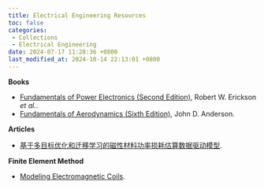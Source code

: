 ```yaml
---
title: Electrical Engineering Resources
toc: false
categories:
 - Collections
 - Electrical Engineering
date: 2024-07-17 11:28:36 +0800
last_modified_at: 2024-10-14 22:13:01 +0800
---
```


**Books**

- [Fundamentals of Power Electronics (Second Edition)](https://www.researchgate.net/profile/Punit_Kumar19/post/How_to_Design_a_boost_Converter_parameter/attachment/59d6365a79197b8077993c36/AS:388309265207298@1469591552366/download/Fundamentals+of+Power+Electronics+(Robert+W.Erickson,+Dragan+Maksimovic,+2e,+2001)+-+Book.pdf), Robert W. Erickson *et al.*.
- [Fundamentals of Aerodynamics (Sixth Edition)](https://aviationdose.com/wp-content/uploads/2020/01/Fundamentals-of-aerodynamics-6-Edition.pdf), John D. Anderson.

**Articles**

- [基于多目标优化和迁移学习的磁性材料功率损耗估算数据驱动模型](https://mp.weixin.qq.com/s/UY0S95A67-LCeZrJtph1CA).

**Finite Element Method**

- [Modeling Electromagnetic Coils](https://www.comsol.com/support/learning-center/article/Introduction-to-Modeling-Electromagnetic-Coils-8251/112).